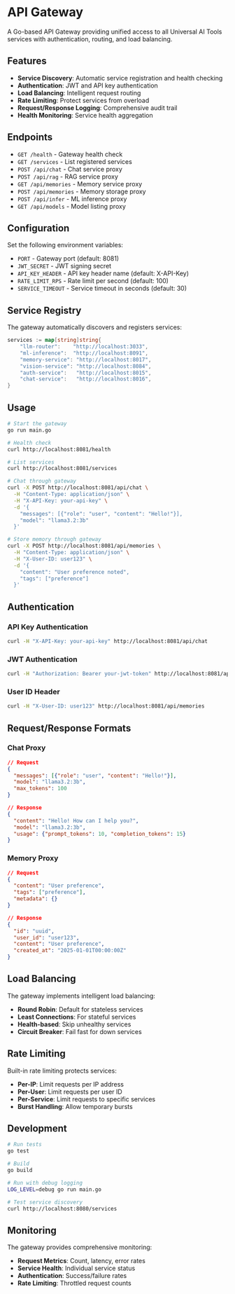 # API Gateway

A Go-based API Gateway providing unified access to all Universal AI Tools services with authentication, routing, and load balancing.

## Features

- **Service Discovery**: Automatic service registration and health checking
- **Authentication**: JWT and API key authentication
- **Load Balancing**: Intelligent request routing
- **Rate Limiting**: Protect services from overload
- **Request/Response Logging**: Comprehensive audit trail
- **Health Monitoring**: Service health aggregation

## Endpoints

- `GET /health` - Gateway health check
- `GET /services` - List registered services
- `POST /api/chat` - Chat service proxy
- `POST /api/rag` - RAG service proxy
- `GET /api/memories` - Memory service proxy
- `POST /api/memories` - Memory storage proxy
- `POST /api/infer` - ML inference proxy
- `GET /api/models` - Model listing proxy

## Configuration

Set the following environment variables:

- `PORT` - Gateway port (default: 8081)
- `JWT_SECRET` - JWT signing secret
- `API_KEY_HEADER` - API key header name (default: X-API-Key)
- `RATE_LIMIT_RPS` - Rate limit per second (default: 100)
- `SERVICE_TIMEOUT` - Service timeout in seconds (default: 30)

## Service Registry

The gateway automatically discovers and registers services:

```go
services := map[string]string{
    "llm-router":    "http://localhost:3033",
    "ml-inference":  "http://localhost:8091",
    "memory-service": "http://localhost:8017",
    "vision-service": "http://localhost:8084",
    "auth-service":   "http://localhost:8015",
    "chat-service":   "http://localhost:8016",
}
```

## Usage

```bash
# Start the gateway
go run main.go

# Health check
curl http://localhost:8081/health

# List services
curl http://localhost:8081/services

# Chat through gateway
curl -X POST http://localhost:8081/api/chat \
  -H "Content-Type: application/json" \
  -H "X-API-Key: your-api-key" \
  -d '{
    "messages": [{"role": "user", "content": "Hello!"}],
    "model": "llama3.2:3b"
  }'

# Store memory through gateway
curl -X POST http://localhost:8081/api/memories \
  -H "Content-Type: application/json" \
  -H "X-User-ID: user123" \
  -d '{
    "content": "User preference noted",
    "tags": ["preference"]
  }'
```

## Authentication

### API Key Authentication

```bash
curl -H "X-API-Key: your-api-key" http://localhost:8081/api/chat
```

### JWT Authentication

```bash
curl -H "Authorization: Bearer your-jwt-token" http://localhost:8081/api/chat
```

### User ID Header

```bash
curl -H "X-User-ID: user123" http://localhost:8081/api/memories
```

## Request/Response Formats

### Chat Proxy

```json
// Request
{
  "messages": [{"role": "user", "content": "Hello!"}],
  "model": "llama3.2:3b",
  "max_tokens": 100
}

// Response
{
  "content": "Hello! How can I help you?",
  "model": "llama3.2:3b",
  "usage": {"prompt_tokens": 10, "completion_tokens": 15}
}
```

### Memory Proxy

```json
// Request
{
  "content": "User preference",
  "tags": ["preference"],
  "metadata": {}
}

// Response
{
  "id": "uuid",
  "user_id": "user123",
  "content": "User preference",
  "created_at": "2025-01-01T00:00:00Z"
}
```

## Load Balancing

The gateway implements intelligent load balancing:

- **Round Robin**: Default for stateless services
- **Least Connections**: For stateful services
- **Health-based**: Skip unhealthy services
- **Circuit Breaker**: Fail fast for down services

## Rate Limiting

Built-in rate limiting protects services:

- **Per-IP**: Limit requests per IP address
- **Per-User**: Limit requests per user ID
- **Per-Service**: Limit requests to specific services
- **Burst Handling**: Allow temporary bursts

## Development

```bash
# Run tests
go test

# Build
go build

# Run with debug logging
LOG_LEVEL=debug go run main.go

# Test service discovery
curl http://localhost:8080/services
```

## Monitoring

The gateway provides comprehensive monitoring:

- **Request Metrics**: Count, latency, error rates
- **Service Health**: Individual service status
- **Authentication**: Success/failure rates
- **Rate Limiting**: Throttled request counts
